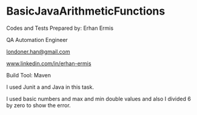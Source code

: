 # BasicJavaArithmeticFunctions


Codes and Tests Prepared by: Erhan Ermis

QA Automation Engineer

londoner.han@gmail.com

www.linkedin.com/in/erhan-ermis

Build Tool: Maven

I used Junit a and Java in this task.

I used basic numbers and max and min double values and also I divided 6 by zero to show the error.
